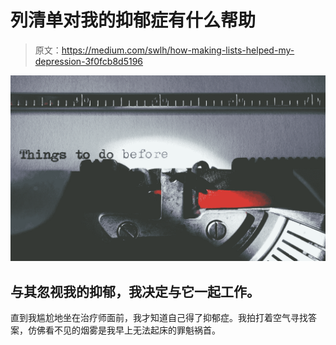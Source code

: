 # 列清单对我的抑郁症有什么帮助

> 原文：<https://medium.com/swlh/how-making-lists-helped-my-depression-3f0fcb8d5196>

![](img/35a51b791111f68927fa68d26b71ba08.png)

## 与其忽视我的抑郁，我决定与它一起工作。

直到我尴尬地坐在治疗师面前，我才知道自己得了抑郁症。我拍打着空气寻找答案，仿佛看不见的烟雾是我早上无法起床的罪魁祸首。